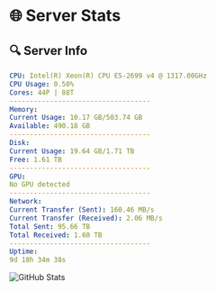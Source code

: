# 🌐 Server Stats
## 🔍 Server Info
```yaml
CPU: Intel(R) Xeon(R) CPU E5-2699 v4 @ 1317.00GHz
CPU Usage: 0.50%
Cores: 44P | 88T
-----------------------------------
Memory:
Current Usage: 10.17 GB/503.74 GB
Available: 490.18 GB
-----------------------------------
Disk:
Current Usage: 19.64 GB/1.71 TB
Free: 1.61 TB
-----------------------------------
GPU:
No GPU detected
-----------------------------------
Network:
Current Transfer (Sent): 160.46 MB/s
Current Transfer (Received): 2.06 MB/s
Total Sent: 95.66 TB
Total Received: 1.60 TB
-----------------------------------
Uptime:
9d 18h 34m 38s
```
![GitHub Stats](https://img.shields.io/badge/Updated-2025-02-17_17:17:56-blue)